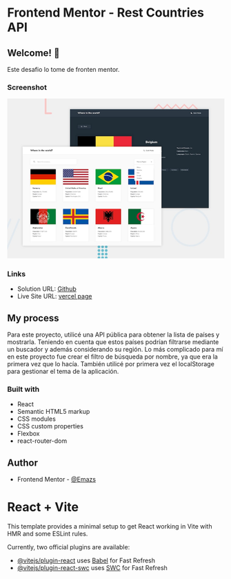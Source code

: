 # Frontend Mentor - Rest Countries API

## Welcome! 👋

Este desafio lo tome de fronten mentor.

### Screenshot

![Design preview for the Intro section with dropdown navigation coding challenge](https://raw.githubusercontent.com/Emazs/rest-countries/main/src/assets/design/desktop-preview.jpg)

### Links

- Solution URL: [Github](https://github.com/Emazs/rest-countries)
- Live Site URL: [vercel page](https://rest-countries-two-umber.vercel.app/)

## My process

Para este proyecto, utilicé una API pública para obtener la lista de países y mostrarla. Teniendo en cuenta que estos países podrían filtrarse mediante un buscador y además considerando su región. Lo más complicado para mí en este proyecto fue crear el filtro de búsqueda por nombre, ya que era la primera vez que lo hacía. También utilicé por primera vez el localStorage para gestionar el tema de la aplicación.

### Built with

- React
- Semantic HTML5 markup
- CSS modules
- CSS custom properties
- Flexbox
- react-router-dom
  
## Author

- Frontend Mentor - [@Emazs](https://www.frontendmentor.io/profile/Emazs)


# React + Vite

This template provides a minimal setup to get React working in Vite with HMR and some ESLint rules.

Currently, two official plugins are available:

- [@vitejs/plugin-react](https://github.com/vitejs/vite-plugin-react/blob/main/packages/plugin-react/README.md) uses [Babel](https://babeljs.io/) for Fast Refresh
- [@vitejs/plugin-react-swc](https://github.com/vitejs/vite-plugin-react-swc) uses [SWC](https://swc.rs/) for Fast Refresh
